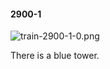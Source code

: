 #### 2900-1
![train-2900-1-0.png](https://github.com/lil-lab/nlvr/raw/master/nlvr/train/images/49/train-2900-1-0.png "train-2900-1-0.png")

There is a blue tower.